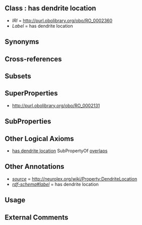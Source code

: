 
## Class : has dendrite location

 * *IRI* = http://purl.obolibrary.org/obo/RO_0002360
 * *Label* = has dendrite location

## Synonyms


## Cross-references


## Subsets


## SuperProperties

 * <http://purl.obolibrary.org/obo/RO_0002131>

## SubProperties


## Other Logical Axioms

 * [has dendrite location](../../RO/60/RO_0002360.md) SubPropertyOf [overlaps](../../RO/31/RO_0002131.md)

## Other Annotations

 * *[source](../../ce/source.md)* = http://neurolex.org/wiki/Property:DendriteLocation
 * *[rdf-schema#label](../../el/rdf-schema#label.md)* = has dendrite location

## Usage


## External Comments

